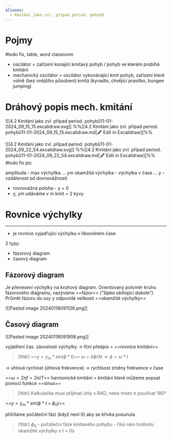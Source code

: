 ```yaml
---
aliases:
  - Kmitání jako zvl. případ period. pohybů
---
```

# Pojmy
#todo fix, table, word classroom
- oscilátor = zařízení konající kmitavý pohyb / pohyb ve kterém probíhá kmitání
- mechanický oscilátor = oscilátor vykonávající kmit pohyb, zařízení které volně (bez vnějšího působení) kmitá (kyvadlo, chvějící pravítko, bungee jumping)

# Dráhový popis mech. kmitání
![[4.2 Kmitání jako zvl. případ period. pohybů11-01-2024_09_15_15.excalidraw.svg]]
%%[[4.2 Kmitání jako zvl. případ period. pohybů11-01-2024_09_15_15.excalidraw.md|🖋 Edit in Excalidraw]]%%

![[4.2 Kmitání jako zvl. případ period. pohybů11-01-2024_09_22_54.excalidraw.svg]]
%%[[4.2 Kmitání jako zvl. případ period. pohybů11-01-2024_09_22_54.excalidraw.md|🖋 Edit in Excalidraw]]%%
#todo fix pic

amplituda - max výchyllka ... ym
okamžitá výchylka - výchylka v čase ... y
	- vzdálenost od dovnovážnosti
- rovnovážná poloha - y = 0
- y, ym udáváme v m
kmit = 2 kyvy


# Rovnice výchylky
---
- je rovnice vyjadřující výchylku v libovolném čase

2 typy:
- fázorový diagram
- časový diagram

## Fázorový diagram

Je přenesení výchylky na kruhový diagram. Orientovaný poloměr kruhu fázorového diagramu, nazýváme ==fázor== _("šipka obíhající dokola")_. Průmět fázoru do osy _y_ odpovídá velikosti ==okamžité výchylky==

![[Pasted image 20240118091126.png]]


## Časový diagram

![[Pasted image 20240118091908.png]]

vyjádření čas. závoslosti výchylky  $\longrightarrow$ fční předpis = ==rovnice kmitání==


> [!tldr]
> ==$y = y_m*sin(\phi*t)$==
>$\omega = \delta\phi/\delta t \longrightarrow \phi = \omega*t$

$\longrightarrow$ úhlová rychlost (úhlová frekvence)  $\longrightarrow$ rychlsost změny frekvence v čase

 ==$\omega = 2\pi f = 2\pi/T$==
harmonické kmitání = kmitání které můžeme popsat pomocí funkce ==sinus==

> [!tldr]
> Kalkulačka musí přijímat úhly v RAD, nebo místo  $\pi$ používat 180° 

==$y = y_m*sin(\phi*t + \phi_0)$==

přičítáme počáteční fázi (když není 0) aby se křivka posunula

> [!tldr]
>$\phi_0$ - počáteční fáze kmitavého pohybu - říká nám hodnotu okamžité výchylky v t = 0s

 
